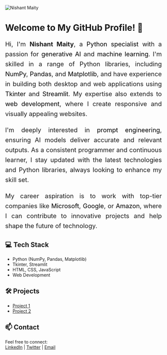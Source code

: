 ![Nishant Maity](https://github.com/user-attachments/assets/c2d53634-aeef-469c-858c-43c83b66127e)



# Welcome to My GitHub Profile! 👋

<p style="font-size: 20px; line-height: 1.6; text-align: justify;">
    Hi, I'm <strong>Nishant Maity</strong>, a <span class="hover-effect" style="color: #000; transition: color 0.3s;">Python specialist</span> 
    with a passion for <span class="hover-effect" style="color: #000; transition: color 0.3s;">generative AI</span> and 
    <span class="hover-effect" style="color: #000; transition: color 0.3s;">machine learning</span>. I'm skilled in a range of Python libraries, 
    including <span class="hover-effect" style="color: #000; transition: color 0.3s;">NumPy</span>, 
    <span class="hover-effect" style="color: #000; transition: color 0.3s;">Pandas</span>, and 
    <span class="hover-effect" style="color: #000; transition: color 0.3s;">Matplotlib</span>, and have experience in building both desktop and web 
    applications using <span class="hover-effect" style="color: #000; transition: color 0.3s;">Tkinter</span> and 
    <span class="hover-effect" style="color: #000; transition: color 0.3s;">Streamlit</span>. 
    My expertise also extends to <span class="hover-effect" style="color: #000; transition: color 0.3s;">web development</span>, where I create 
    responsive and visually appealing websites.
</p>

<p style="font-size: 20px; line-height: 1.6; text-align: justify;">
    I'm deeply interested in <span class="hover-effect" style="color: #000; transition: color 0.3s;">prompt engineering</span>, ensuring AI models 
    deliver accurate and relevant outputs. As a consistent programmer and continuous learner, I stay updated with the latest technologies and 
    Python libraries, always looking to enhance my skill set.
</p>

<p style="font-size: 20px; line-height: 1.6; text-align: justify;">
    My career aspiration is to work with top-tier companies like 
    <span class="hover-effect" style="color: #000; transition: color 0.3s;">Microsoft</span>, 
    <span class="hover-effect" style="color: #000; transition: color 0.3s;">Google</span>, or 
    <span class="hover-effect" style="color: #000; transition: color 0.3s;">Amazon</span>, where I can contribute to innovative projects and help 
    shape the future of technology.
</p>

## 💻 Tech Stack
- Python (NumPy, Pandas, Matplotlib)
- Tkinter, Streamlit
- HTML, CSS, JavaScript
- Web Development

## 🛠️ Projects
- [Project 1](#)
- [Project 2](#)

## 📫 Contact
Feel free to connect:  
[LinkedIn](#) | [Twitter](#) | [Email](mailto:nishant.maity@example.com)

<!-- Add hover effect -->
<style>
.hover-effect:hover {
    color: palegreen;
}
</style>
